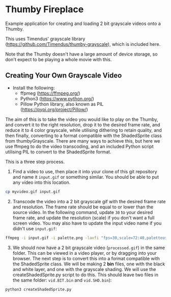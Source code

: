 
# Thumby Fireplace

Example application for creating and loading 2 bit grayscale videos onto a Thumby.

This uses Timendus' grayscale library (https://github.com/Timendus/thumby-grayscale), which is included here.

Note that the Thumby doesn't have a large amount of device storage, so don't expect to be playing a whole movie with this.


## Creating Your Own Grayscale Video

* Install the following:
  * ffpmeg (https://ffmpeg.org/)
  * Python3 (https://www.python.org/)
  * Pillow Python library, also known as PIL (https://pypi.org/project/Pillow/)

The aim of this is to take the video you would like to play on the Thumby, and convert it to the right resolution, drop it to the desired frame rate, and reduce it to 4 color grayscale, while utilising dithering to retain quality, and then finally, converting to a format compatible with the ShadedSprite class from thumbyGrayscale. There are many ways to achieve this, but here we use ffmpeg to do the video transcoding, and an included Python script utilising PIL to convert to the ShadedSprite format.

This is a three step process.

1. Find a video to use, then place it into your clone of this git repository and name it `input.gif` or something similar. You should be able to put any video into this location.
```bash
cp myvideo.gif input.gif
```
2. Transcode the video into a 2 bit grayscale gif with the desired frame rate and resolution. The frame rate should be equal to or lower than the source video. In the following command, update `30` to your desired frame rate, and update the resolution (scale) if you don't want a full screen video. You may also have to update the input video name if you didn't use `input.gif`:
```bash
ffmpeg -i input.gif -i palette.png -lavfi "fps=30,scale=72:40,paletteuse" processed.gif
```
3. We should now have a 2 bit grayscale video (`processed.gif`) in the same folder. This can be viewed in a video player, or by dragging into your browser. The next step is to convert this into a format compatible with the ShadedSprite class. We will be making 2 **bin** files, one with the black and white layer, and one with the grayscale shading. We will use the createShadedSprite.py script to do this. This should leave two files in the same folder: `vid.BIT.bin` and `vid.SHD.bin`):
```bash
python3 createShadedSprite.py
```
